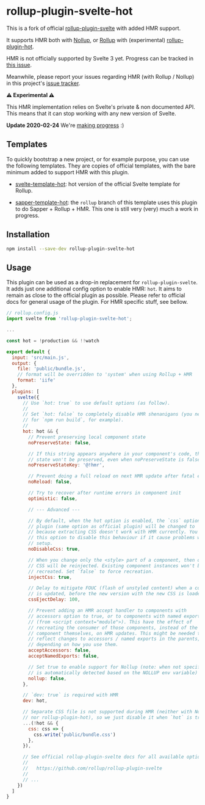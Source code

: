 # rollup-plugin-svelte-hot

This is a fork of official [rollup-plugin-svelte](https://github.com/rollup/rollup-plugin-svelte) with added HMR support.

It supports HMR both with [Nollup](https://github.com/PepsRyuu/nollup), or [Rollup](https://github.com/rollup/rollup) with (experimental) [rollup-plugin-hot](https://github.com/rixo/rollup-plugin-hot).

HMR is not officially supported by Svelte 3 yet. Progress can be tracked in [this issue](https://github.com/sveltejs/svelte/issues/3632).

Meanwhile, please report your issues regarding HMR (with Rollup / Nollup) in this project's [issue tracker](https://github.com/rixo/rollup-plugin-svelte-hot/issues).

**:warning: Experimental :warning:**

This HMR implementation relies on Svelte's private & non documented API. This means that it can stop working with any new version of Svelte.

**Update 2020-02-24** We're [making progress](https://github.com/sveltejs/svelte/pull/3822) :)

## Templates

To quickly bootstrap a new project, or for example purpose, you can use the following templates. They are copies of official templates, with the bare minimum added to support HMR with this plugin.

- [svelte-template-hot](https://github.com/rixo/svelte-template-hot): hot version of the official Svelte template for Rollup.

- [sapper-template-hot](https://github.com/rixo/sapper-template-hot/tree/rollup): the `rollup` branch of this template uses this plugin to do Sapper + Rollup + HMR. This one is still very (very) much a work in progress.

## Installation

```bash
npm install --save-dev rollup-plugin-svelte-hot
```

## Usage

This plugin can be used as a drop-in replacement for `rollup-plugin-svelte`. It adds just one additional config option to enable HMR: `hot`. It aims to remain as close to the official plugin as possible. Please refer to official docs for general usage of the plugin. For HMR specific stuff, see bellow.

```js
// rollup.config.js
import svelte from 'rollup-plugin-svelte-hot';

...

const hot = !production && !!watch

export default {
  input: 'src/main.js',
  output: {
    file: 'public/bundle.js',
    // format will be overridden to 'system' when using Rollup + HMR
    format: 'iife'
  },
  plugins: [
    svelte({
      // Use `hot: true` to use default options (as follow).
      //
      // Set `hot: false` to completely disable HMR shenanigans (you need this
      // for `npm run build`, for example).
      //
      hot: hot && {
        // Prevent preserving local component state
        noPreserveState: false,

        // If this string appears anywhere in your component's code, then local
        // state won't be preserved, even when noPreserveState is false
        noPreserveStateKey: '@!hmr',

        // Prevent doing a full reload on next HMR update after fatal error
        noReload: false,

        // Try to recover after runtime errors in component init
        optimistic: false,

        // --- Advanced ---

        // By default, when the hot option is enabled, the `css` option of this
        // plugin (same option as official plugin) will be changed to `false`,
        // because extracting CSS doesn't work with HMR currently. You can use
        // this option to disable this behaviour if it cause problems with your
        // setup.
        noDisableCss: true,

        // When you change only the <style> part of a component, then only the
        // CSS will be reinjected. Existing component instances won't be
        // recreated. Set `false` to force recreation.
        injectCss: true,

        // Delay to mitigate FOUC (flash of unstyled content) when a component
        // is updated, before the new version with the new CSS is loaded.
        cssEjectDelay: 100,

        // Prevent adding an HMR accept handler to components with
        // accessors option to true, or to components with named exports
        // (from <script context="module">). This have the effect of
        // recreating the consumer of those components, instead of the
        // component themselves, on HMR updates. This might be needed to
        // reflect changes to accessors / named exports in the parents,
        // depending on how you use them.
        acceptAccessors: false,
        acceptNamedExports: false,

        // Set true to enable support for Nollup (note: when not specified, this
        // is automatically detected based on the NOLLUP env variable)
        nollup: false,
      },

      // `dev: true` is required with HMR
      dev: hot,

      // Separate CSS file is not supported during HMR (neither with Nollup
      // nor rollup-plugin-hot), so we just disable it when `hot` is true.
      ...(!hot && {
        css: css => {
          css.write('public/bundle.css')
        },
      }),

      // See official rollup-plugin-svelte docs for all available options:
      //
      //   https://github.com/rollup/rollup-plugin-svelte
      //
      // ...
    })
  ]
}
```
